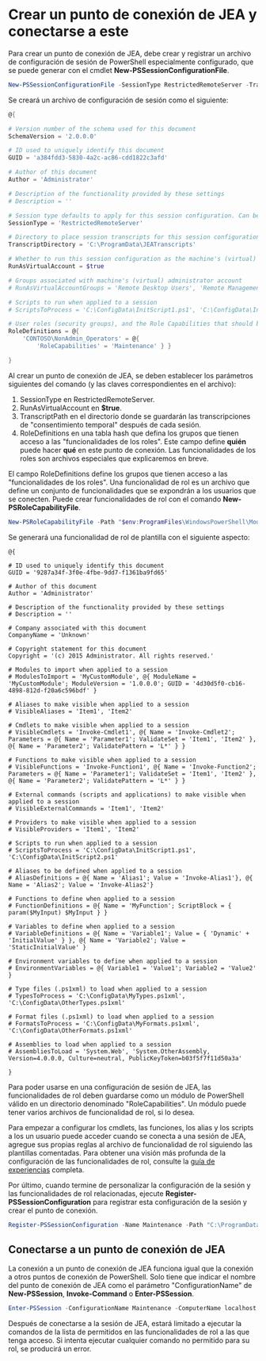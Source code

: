 # Crear un punto de conexión de JEA y conectarse a este
Para crear un punto de conexión de JEA, debe crear y registrar un archivo de configuración de sesión de PowerShell especialmente configurado, que se puede generar con el cmdlet **New-PSSessionConfigurationFile**.

```powershell
New-PSSessionConfigurationFile -SessionType RestrictedRemoteServer -TranscriptDirectory "C:\ProgramData\JEATranscripts" -RunAsVirtualAccount -RoleDefinitions @{ 'CONTOSO\NonAdmin_Operators' = @{ RoleCapabilities = 'Maintenance' }} -Path "$env:ProgramData\JEAConfiguration\Demo.pssc" 
```

Se creará un archivo de configuración de sesión como el siguiente: 
```powershell
@{

# Version number of the schema used for this document
SchemaVersion = '2.0.0.0'

# ID used to uniquely identify this document
GUID = 'a384fdd3-5830-4a2c-ac86-cdd1822c3afd'

# Author of this document
Author = 'Administrator'

# Description of the functionality provided by these settings
# Description = ''

# Session type defaults to apply for this session configuration. Can be 'RestrictedRemoteServer' (recommended), 'Empty', or 'Default'
SessionType = 'RestrictedRemoteServer'

# Directory to place session transcripts for this session configuration
TranscriptDirectory = 'C:\ProgramData\JEATranscripts'

# Whether to run this session configuration as the machine's (virtual) administrator account
RunAsVirtualAccount = $true

# Groups associated with machine's (virtual) administrator account
# RunAsVirtualAccountGroups = 'Remote Desktop Users', 'Remote Management Users'

# Scripts to run when applied to a session
# ScriptsToProcess = 'C:\ConfigData\InitScript1.ps1', 'C:\ConfigData\InitScript2.ps1'

# User roles (security groups), and the Role Capabilities that should be applied to them when applied to a session
RoleDefinitions = @{
    'CONTOSO\NonAdmin_Operators' = @{
        'RoleCapabilities' = 'Maintenance' } }

} 
```
Al crear un punto de conexión de JEA, se deben establecer los parámetros siguientes del comando (y las claves correspondientes en el archivo):
1.  SessionType en RestrictedRemoteServer.
2.  RunAsVirtualAccount en **$true**.
3.  TranscriptPath en el directorio donde se guardarán las transcripciones de "consentimiento temporal" después de cada sesión.
4.  RoleDefinitions en una tabla hash que defina los grupos que tienen acceso a las "funcionalidades de los roles".  Este campo define **quién** puede hacer **qué** en este punto de conexión.   Las funcionalidades de los roles son archivos especiales que explicaremos en breve.


El campo RoleDefinitions define los grupos que tienen acceso a las "funcionalidades de los roles".  Una funcionalidad de rol es un archivo que define un conjunto de funcionalidades que se expondrán a los usuarios que se conecten.  Puede crear funcionalidades de rol con el comando **New-PSRoleCapabilityFile**.

```powershell
New-PSRoleCapabilityFile -Path "$env:ProgramFiles\WindowsPowerShell\Modules\DemoModule\RoleCapabilities\Maintenance.psrc" 
```

Se generará una funcionalidad de rol de plantilla con el siguiente aspecto:
```
@{

# ID used to uniquely identify this document
GUID = '9287a34f-3f0e-4fbe-9dd7-f1361ba9fd65'

# Author of this document
Author = 'Administrator'

# Description of the functionality provided by these settings
# Description = ''

# Company associated with this document
CompanyName = 'Unknown'

# Copyright statement for this document
Copyright = '(c) 2015 Administrator. All rights reserved.'

# Modules to import when applied to a session
# ModulesToImport = 'MyCustomModule', @{ ModuleName = 'MyCustomModule'; ModuleVersion = '1.0.0.0'; GUID = '4d30d5f0-cb16-4898-812d-f20a6c596bdf' }

# Aliases to make visible when applied to a session
# VisibleAliases = 'Item1', 'Item2'

# Cmdlets to make visible when applied to a session
# VisibleCmdlets = 'Invoke-Cmdlet1', @{ Name = 'Invoke-Cmdlet2'; Parameters = @{ Name = 'Parameter1'; ValidateSet = 'Item1', 'Item2' }, @{ Name = 'Parameter2'; ValidatePattern = 'L*' } }

# Functions to make visible when applied to a session
# VisibleFunctions = 'Invoke-Function1', @{ Name = 'Invoke-Function2'; Parameters = @{ Name = 'Parameter1'; ValidateSet = 'Item1', 'Item2' }, @{ Name = 'Parameter2'; ValidatePattern = 'L*' } }

# External commands (scripts and applications) to make visible when applied to a session
# VisibleExternalCommands = 'Item1', 'Item2'

# Providers to make visible when applied to a session
# VisibleProviders = 'Item1', 'Item2'

# Scripts to run when applied to a session
# ScriptsToProcess = 'C:\ConfigData\InitScript1.ps1', 'C:\ConfigData\InitScript2.ps1'

# Aliases to be defined when applied to a session
# AliasDefinitions = @{ Name = 'Alias1'; Value = 'Invoke-Alias1'}, @{ Name = 'Alias2'; Value = 'Invoke-Alias2'}

# Functions to define when applied to a session
# FunctionDefinitions = @{ Name = 'MyFunction'; ScriptBlock = { param($MyInput) $MyInput } }

# Variables to define when applied to a session
# VariableDefinitions = @{ Name = 'Variable1'; Value = { 'Dynamic' + 'InitialValue' } }, @{ Name = 'Variable2'; Value = 'StaticInitialValue' }

# Environment variables to define when applied to a session
# EnvironmentVariables = @{ Variable1 = 'Value1'; Variable2 = 'Value2' }

# Type files (.ps1xml) to load when applied to a session
# TypesToProcess = 'C:\ConfigData\MyTypes.ps1xml', 'C:\ConfigData\OtherTypes.ps1xml'

# Format files (.ps1xml) to load when applied to a session
# FormatsToProcess = 'C:\ConfigData\MyFormats.ps1xml', 'C:\ConfigData\OtherFormats.ps1xml'

# Assemblies to load when applied to a session
# AssembliesToLoad = 'System.Web', 'System.OtherAssembly, Version=4.0.0.0, Culture=neutral, PublicKeyToken=b03f5f7f11d50a3a'

} 

```
Para poder usarse en una configuración de sesión de JEA, las funcionalidades de rol deben guardarse como un módulo de PowerShell válido en un directorio denominado "RoleCapabilities". Un módulo puede tener varios archivos de funcionalidad de rol, si lo desea.

Para empezar a configurar los cmdlets, las funciones, los alias y los scripts a los un usuario puede acceder cuando se conecta a una sesión de JEA, agregue sus propias reglas al archivo de funcionalidad de rol siguiendo las plantillas comentadas. Para obtener una visión más profunda de la configuración de las funcionalidades de rol, consulte la [guía de experiencias](http://aka.ms/JEA) completa.

Por último, cuando termine de personalizar la configuración de la sesión y las funcionalidades de rol relacionadas, ejecute **Register-PSSessionConfiguration** para registrar esta configuración de la sesión y crear el punto de conexión.

```powershell
Register-PSSessionConfiguration -Name Maintenance -Path "C:\ProgramData\JEAConfiguration\Demo.pssc" 
```

## Conectarse a un punto de conexión de JEA
La conexión a un punto de conexión de JEA funciona igual que la conexión a otros puntos de conexión de PowerShell.  Solo tiene que indicar el nombre del punto de conexión de JEA como el parámetro "ConfigurationName" de **New-PSSession**, **Invoke-Command** o **Enter-PSSession**.

```powershell
Enter-PSSession -ConfigurationName Maintenance -ComputerName localhost
```
Después de conectarse a la sesión de JEA, estará limitado a ejecutar la comandos de la lista de permitidos en las funcionalidades de rol a las que tenga acceso. Si intenta ejecutar cualquier comando no permitido para su rol, se producirá un error.<!--HONumber=Mar16_HO2-->

